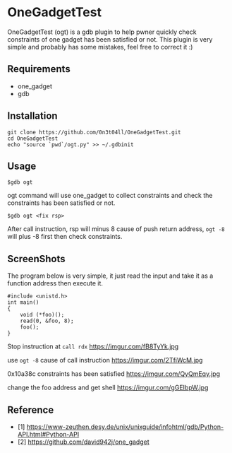 # OneGadgetTest
OneGadgetTest (ogt) is a gdb plugin to help pwner quickly check constraints of one gadget has been satisfied or not.
This plugin is very simple and probably has some mistakes, feel free to correct it :)
## Requirements
* one_gadget
* gdb
## Installation
```
git clone https://github.com/0n3t04ll/OneGadgetTest.git
cd OneGadgetTest
echo "source `pwd`/ogt.py" >> ~/.gdbinit
```

## Usage
```
$gdb ogt
```
ogt command will use one_gadget to collect constraints and check the constraints has been satisfied or not.


```
$gdb ogt <fix rsp>
``` 
After call instruction, rsp will minus 8 cause of push return address, `ogt -8` will plus -8 first then check constraints.

## ScreenShots
The program below is very simple, it just read the input and take it as a function address then execute it.
```
#include <unistd.h>
int main()
{
	void (*foo)();
	read(0, &foo, 8);
	foo();
}
```

Stop instruction at `call rdx`
https://imgur.com/fB8TyYk.jpg

use `ogt -8` cause of call instruction
https://imgur.com/2TfiWcM.jpg

0x10a38c constraints has been satisfied
https://imgur.com/QyQmEqy.jpg

change the foo address and get shell
https://imgur.com/gGEIbpW.jpg

## Reference
* [1] https://www-zeuthen.desy.de/unix/unixguide/infohtml/gdb/Python-API.html#Python-API
* [2] https://github.com/david942j/one_gadget
